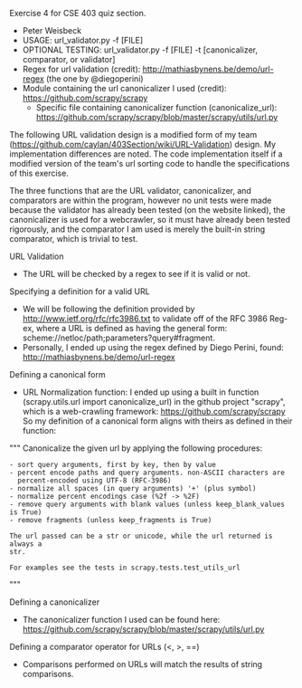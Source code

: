 Exercise 4 for CSE 403 quiz section.
- Peter Weisbeck
- USAGE: url_validator.py -f [FILE]
- OPTIONAL TESTING: url_validator.py -f [FILE] -t [canonicalizer, comparator, or validator]
- Regex for url validation (credit): http://mathiasbynens.be/demo/url-regex (the one by @diegoperini)
- Module containing the url canonicalizer I used (credit): https://github.com/scrapy/scrapy
	- Specific file containing canonicalizer function (canonicalize_url): https://github.com/scrapy/scrapy/blob/master/scrapy/utils/url.py

The following URL validation design is a modified form of my team (https://github.com/caylan/403Section/wiki/URL-Validation) design. My implementation differences are noted. The code implementation itself if a modified version of the team's url sorting code to handle the specifications of this exercise.

The three functions that are the URL validator, canonicalizer, and comparators are within the program, however no unit tests were made because the validator has already been tested (on the website linked), the canonicalizer is used for a webcrawler, so it must have already been tested rigorously, and the comparator I am used is merely the built-in string comparator, which is trivial to test.

URL Validation
- The URL will be checked by a regex to see if it is valid or not.

Specifying a definition for a valid URL
- We will be following the definition provided by http://www.ietf.org/rfc/rfc3986.txt to validate off of the RFC 3986 Reg-ex, where a URL is defined as having the general form: scheme://netloc/path;parameters?query#fragment.
- Personally, I ended up using the regex defined by Diego Perini, found: http://mathiasbynens.be/demo/url-regex

Defining a canonical form
- URL Normalization function: I ended up using a built in function (scrapy.utils.url import canonicalize_url) in the github project "scrapy", which is a web-crawling framework: https://github.com/scrapy/scrapy
So my definition of a canonical form aligns with theirs as defined in their function:

"""
	Canonicalize the given url by applying the following procedures:

    - sort query arguments, first by key, then by value
    - percent encode paths and query arguments. non-ASCII characters are
      percent-encoded using UTF-8 (RFC-3986)
    - normalize all spaces (in query arguments) '+' (plus symbol)
    - normalize percent encodings case (%2f -> %2F)
    - remove query arguments with blank values (unless keep_blank_values is True)
    - remove fragments (unless keep_fragments is True)

    The url passed can be a str or unicode, while the url returned is always a
    str.

    For examples see the tests in scrapy.tests.test_utils_url
"""

Defining a canonicalizer
- The canonicalizer function I used can be found here: https://github.com/scrapy/scrapy/blob/master/scrapy/utils/url.py

Defining a comparator operator for URLs (<, >, ==)
- Comparisons performed on URLs will match the results of string comparisons.